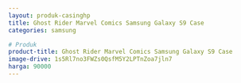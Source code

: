 ```yaml
---
layout: produk-casinghp
title: Ghost Rider Marvel Comics Samsung Galaxy S9 Case
categories: samsung

# Produk
product-title: Ghost Rider Marvel Comics Samsung Galaxy S9 Case
image-drive: 1s5Rl7no3FWZs0QsfM5Y2LPTnZoa7jln7
harga: 90000
---
```

